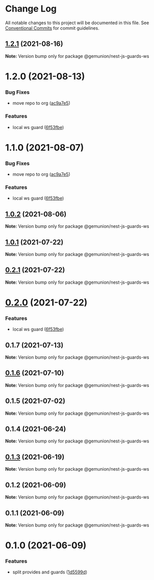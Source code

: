 # Change Log

All notable changes to this project will be documented in this file.
See [Conventional Commits](https://conventionalcommits.org) for commit guidelines.

## [1.2.1](https://github.com/gemunion/nestjs-packages/compare/@gemunion/nest-js-guards-ws@1.2.0...@gemunion/nest-js-guards-ws@1.2.1) (2021-08-16)

**Note:** Version bump only for package @gemunion/nest-js-guards-ws





# 1.2.0 (2021-08-13)


### Bug Fixes

* move repo to org ([ac9a7e5](https://github.com/gemunion/nestjs-packages/commit/ac9a7e51e47bf69ef30b19abbc67274405c13200))


### Features

* local ws guard ([6f53fbe](https://github.com/gemunion/nestjs-packages/commit/6f53fbecc5c636651a1c13f28a432342c4f13e0d))





# 1.1.0 (2021-08-07)


### Bug Fixes

* move repo to org ([ac9a7e5](https://github.com/gemunion/nestjs-packages/commit/ac9a7e51e47bf69ef30b19abbc67274405c13200))


### Features

* local ws guard ([6f53fbe](https://github.com/gemunion/nestjs-packages/commit/6f53fbecc5c636651a1c13f28a432342c4f13e0d))





## [1.0.2](https://github.com/gemunion/nestjs-packages/compare/@gemunion/nest-js-guards-ws@1.0.1...@gemunion/nest-js-guards-ws@1.0.2) (2021-08-06)

**Note:** Version bump only for package @gemunion/nest-js-guards-ws





## [1.0.1](https://github.com/gemunion/nestjs-packages/compare/@gemunion/nest-js-guards-ws@0.2.1...@gemunion/nest-js-guards-ws@1.0.1) (2021-07-22)

**Note:** Version bump only for package @gemunion/nest-js-guards-ws





## [0.2.1](https://github.com/gemunion/nestjs-packages/compare/@gemunion/nest-js-guards-ws@0.2.0...@gemunion/nest-js-guards-ws@0.2.1) (2021-07-22)

**Note:** Version bump only for package @gemunion/nest-js-guards-ws





# [0.2.0](https://github.com/gemunion/nestjs-packages/compare/@gemunion/nest-js-guards-ws@0.1.7...@gemunion/nest-js-guards-ws@0.2.0) (2021-07-22)


### Features

* local ws guard ([6f53fbe](https://github.com/gemunion/nestjs-packages/commit/6f53fbecc5c636651a1c13f28a432342c4f13e0d))





## 0.1.7 (2021-07-13)

**Note:** Version bump only for package @gemunion/nest-js-guards-ws





## [0.1.6](https://github.com/gemunion/nestjs-packages/compare/@gemunion/nest-js-guards-ws@0.1.5...@gemunion/nest-js-guards-ws@0.1.6) (2021-07-10)

**Note:** Version bump only for package @gemunion/nest-js-guards-ws





## 0.1.5 (2021-07-02)

**Note:** Version bump only for package @gemunion/nest-js-guards-ws





## 0.1.4 (2021-06-24)

**Note:** Version bump only for package @gemunion/nest-js-guards-ws





## [0.1.3](https://github.com/gemunion/nestjs-packages/compare/@gemunion/nest-js-guards-ws@0.1.2...@gemunion/nest-js-guards-ws@0.1.3) (2021-06-19)

**Note:** Version bump only for package @gemunion/nest-js-guards-ws





## 0.1.2 (2021-06-09)

**Note:** Version bump only for package @gemunion/nest-js-guards-ws





## 0.1.1 (2021-06-09)

**Note:** Version bump only for package @gemunion/nest-js-guards-ws





# 0.1.0 (2021-06-09)


### Features

* split provides and guards ([1d5599d](https://github.com/gemunion/nestjs-packages/commit/1d5599dfd2239256b6169db381f03de2931d1256))
